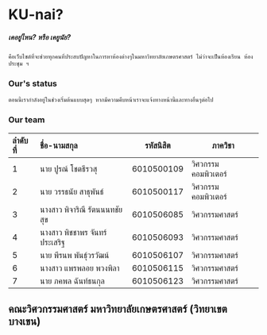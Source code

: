 # KU-nai?
##### เคอยู่ไหน? หรือ เคยูนัย? 
    คือเว็บไซต์ที่จะช่วยทุกคนที่ประสบปัญหาในการหาห้องต่างๆในมหาวิทยาลัยเกษตรศาสตร์ ไม่ว่าจะเป็นห้องเรียน ห้องประชุม ฯ 

### Our's status
    ตอนนี้เรากำลังอยู่ในช่วงเริ่มต้นแบบสุดๆ หากมีความคืบหน้าเราจะแจ้งทางหน้านี้และทางอื่นๆต่อไป

### Our team
ลำดับที่ | ชื่อ-นามสกุล |  รหัสนิสิต | ภาควิชา
:---|:---|:------:|---
1|นาย ปูรณ์ โชตธีรวสุ|6010500109|วิศวกรรมคอมพิวเตอร์ 
2|นาย วรรธนัย สาธุพันธ์|6010500117|วิศวกรรมคอมพิวเตอร์ 
3|นางสาว พิจาริณี รัตนนนทชัยสุข|6010506085|วิศวกรรมศาสตร์ 
4|นางสาว พิชชาพร จันทร์ประเสริฐ|6010506093|วิศวกรรมศาสตร์ 
5|นาย พีรนพ พันธุ์วรวัฒน์|6010506107|วิศวกรรมศาสตร์ 
6|นางสาว แพรพลอย พวงพิลา|6010506115|วิศวกรรมศาสตร์ 
7|นาย ภคพล ฉันท์ธนกุล|6010506123|วิศวกรรมศาสตร์

## คณะวิศวกรรมศาสตร์ มหาวิทยาลัยเกษตรศาสตร์ (วิทยาเขตบางเขน) 
 
